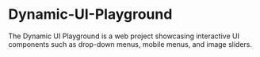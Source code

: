 # Dynamic-UI-Playground
The Dynamic UI Playground is a web project showcasing interactive UI components such as drop-down menus, mobile menus, and image sliders. 
